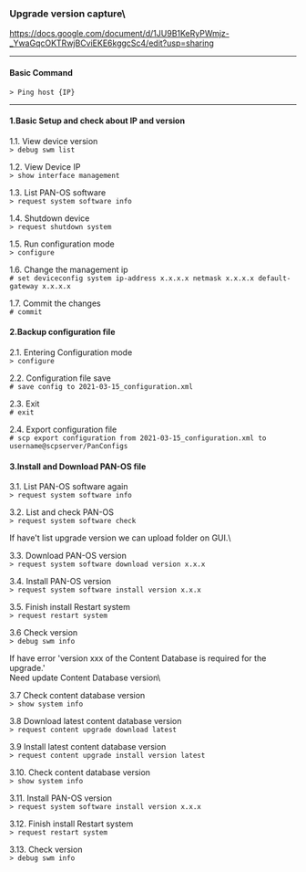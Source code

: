### Upgrade version capture\
https://docs.google.com/document/d/1JU9B1KeRyPWmjz-_YwaGqcOKTRwjBCviEKE6kggcSc4/edit?usp=sharing

---
#### Basic Command
```> Ping host {IP}```

---
#### 1.Basic Setup and check about IP and version

1.1. View device version\
```> debug swm list```

1.2. View Device IP\
```> show interface management```

1.3. List PAN-OS software\
```> request system software info```

1.4. Shutdown device\
```> request shutdown system```

1.5. Run configuration mode\
```> configure```

1.6. Change the management ip\
```# set deviceconfig system ip-address x.x.x.x netmask x.x.x.x default-gateway x.x.x.x```

1.7. Commit the changes\
```# commit```

#### 2.Backup configuration file
2.1. Entering Configuration mode\
```> configure```

2.2. Configuration file save\
```# save config to 2021-03-15_configuration.xml```

2.3. Exit\
```# exit```

2.4. Export configuration file\
```# scp export configuration from 2021-03-15_configuration.xml to username@scpserver/PanConfigs```


#### 3.Install and Download PAN-OS file
3.1. List PAN-OS software again\
```> request system software info```

3.2. List and check PAN-OS\
```> request system software check```

If have't list upgrade version we can upload folder on GUI.\

3.3. Download PAN-OS version\
 ```> request system software download version x.x.x```
 
3.4. Install PAN-OS version\
```> request system software install version x.x.x```

3.5. Finish install Restart system\
```> request restart system```

3.6 Check version\
```> debug swm info```

If have error 'version xxx of the Content Database is required for the upgrade.' \
Need update Content Database version\

3.7 Check content database version\
```> show system info```

3.8 Download latest content database version\
```> request content upgrade download latest```

3.9 Install latest content database version\
```> request content upgrade install version latest```

3.10. Check content database version\
```> show system info```

3.11. Install PAN-OS version\
```> request system software install version x.x.x```

3.12. Finish install Restart system\
```> request restart system```

3.13. Check version\
```> debug swm info```
 
